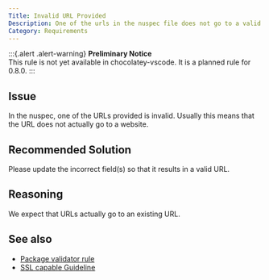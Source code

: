 ```yaml
---
Title: Invalid URL Provided
Description: One of the urls in the nuspec file does not go to a valid webpage.
Category: Requirements
---
```


:::{.alert .alert-warning}
**Preliminary Notice**  
This rule is not yet available in chocolatey-vscode.
It is a planned rule for 0.8.0.
:::

## Issue

In the nuspec, one of the URLs provided is invalid.
Usually this means that the URL does not actually go to a website.

## Recommended Solution

Please update the incorrect field(s) so that it results in a valid URL.

## Reasoning

We expect that URLs actually go to an existing URL.

## See also

- [Package validator rule](https://github.com/chocolatey/package-validator/wiki/InvalidUrlProvided)
- [SSL capable Guideline](choco10002)